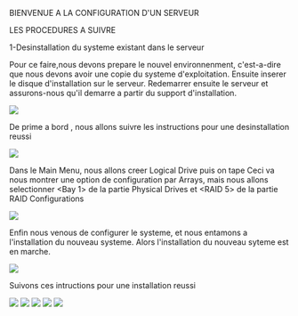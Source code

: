 
BIENVENUE A LA CONFIGURATION D'UN SERVEUR

LES PROCEDURES A SUIVRE


1-Desinstallation du systeme existant dans le serveur 


Pour ce faire,nous devons prepare le nouvel environnenment, c'est-a-dire que nous devons avoir une copie du systeme d'exploitation.
Ensuite inserer le disque d'installation sur le serveur. Redemarrer ensuite le serveur et assurons-nous qu'il demarre a partir du support d'installation.  


<img src="images/IMG-20230606-WA0005.jpg" width='' height=''>



De prime a bord , nous allons suivre les instructions pour une desinstallation reussi


<img src="images/IMG-20230606-WA0009.jpg" width='' height=''>

Dans le  Main Menu, nous allons creer Logical Drive puis on tape <Entrer>
Ceci va nous montrer une option de configuration par Arrays, mais nous allons selectionner <Bay 1> de la partie Physical Drives et <RAID 5> de la partie RAID Configurations  

<img src="images/IMG-20230523-WA0012.jpg" width='' height=''>
 
Enfin nous venous de configurer le systeme, et nous entamons a l'installation du nouveau systeme.
 Alors l'installation du nouveau syteme est en marche.
  
<img src="images/IMG-20230606-WA0008.jpg" width='' height=''>
 
 Suivons ces intructions pour une installation reussi
 
 <img src="images/IMG-20230523-WA0026.jpg" width='' height=''>
 
 <img src="images/IMG-20230523-WA0025.jpg" width='' height=''>
 
 <img src="images/IMG-20230523-WA0024.jpg" width='' height=''>
 
 <img src="images/IMG-20230523-WA0023.jpg" width='' height=''>
 
 <img src="images/IMG-20230523-WA0027.jpg" width='' height=''>
 
